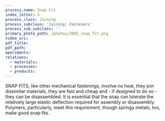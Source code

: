 ```yaml
---
process_name: Snap Fit
index_letter: S
process_class: Joining
process_subclass: 'Joining: Fasteners'
process_sub_subclass: ''
primary_photo_path: /photos/2005_snap_fit.png
video_uri:
pdf_title:
pdf_path:
eperiments:
relations:
  - materials:
  - processes:
  - products:
---
```


SNAP FITS, like other mechanical fastenings, involve no heat, they join dissimilar materials, they are fast and
cheap and - if designed to do so - they can be disassembled. It is essential that the snap can tolerate the relatively
large elastic deflection required for assembly or disassembly. Polymers, particularly, meet this requirement, though
springy metals, too, make good snap fits.


